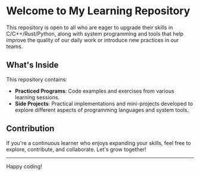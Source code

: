 # Welcome to My Learning Repository

This repository is open to all who are eager to upgrade their skills in C/C++/Rust/Python, along with system programming and tools that help improve the quality of our daily work or introduce new practices in our teams.

## What's Inside

This repository contains:
- **Practiced Programs**: Code examples and exercises from various learning sessions.
- **Side Projects**: Practical implementations and mini-projects developed to explore different aspects of programming languages and system tools.

## Contribution

If you're a continuous learner who enjoys expanding your skills, feel free to explore, contribute, and collaborate. Let's grow together!

---

Happy coding!
